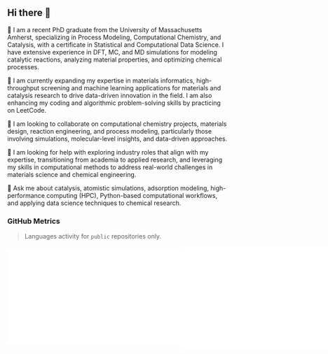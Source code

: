 ## Hi there 👋

🔭 I am a recent PhD graduate from the University of Massachusetts Amherst, specializing in Process Modeling, Computational Chemistry, and Catalysis, with a certificate in Statistical and Computational Data Science. I have extensive experience in DFT, MC, and MD simulations for modeling catalytic reactions, analyzing material properties, and optimizing chemical processes.

🌱 I am currently expanding my expertise in materials informatics, high-throughput screening and machine learning applications for materials and catalysis research to drive data-driven innovation in the field. I am also enhancing my coding and algorithmic problem-solving skills by practicing on LeetCode.

👯 I am looking to collaborate on computational chemistry projects, materials design, reaction engineering, and process modeling, particularly those involving simulations, molecular-level insights, and data-driven approaches.

🤔 I am looking for help with exploring industry roles that align with my expertise, transitioning from academia to applied research, and leveraging my skills in computational methods to address real-world challenges in materials science and chemical engineering.

💬 Ask me about catalysis, atomistic simulations, adsorption modeling, high-performance computing (HPC), Python-based computational workflows, and applying data science techniques to chemical research.

### GitHub Metrics 

> Languages activity for `public` repositories only.

<div style="display: flex; align-items: center;">
  <img width="395" alt="languages" src="/languages.svg">
  <img width="395" alt="base" src="/base.svg">
</div>

